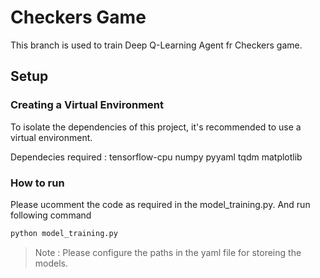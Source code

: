 # Checkers Game

This branch is used to train Deep Q-Learning Agent fr Checkers game.

## Setup

### Creating a Virtual Environment

To isolate the dependencies of this project, it's recommended to use a virtual environment.

Dependecies required : tensorflow-cpu
numpy
pyyaml
tqdm
matplotlib

### How to run 
Please ucomment the code as required in the model_training.py. And run following command

```bash
python model_training.py
```

> Note : Please configure the paths in the yaml file for storeing the models.